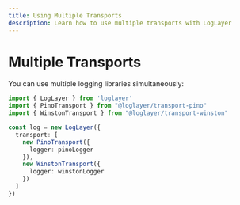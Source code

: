 ```yaml
---
title: Using Multiple Transports
description: Learn how to use multiple transports with LogLayer
---
```


# Multiple Transports

You can use multiple logging libraries simultaneously:

```typescript
import { LogLayer } from 'loglayer'
import { PinoTransport } from "@loglayer/transport-pino"
import { WinstonTransport } from "@loglayer/transport-winston"

const log = new LogLayer({
  transport: [
    new PinoTransport({
      logger: pinoLogger
    }),
    new WinstonTransport({
      logger: winstonLogger
    })
  ]
})
```
